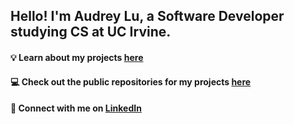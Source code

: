 ## Hello! I'm Audrey Lu, a Software Developer studying CS at UC Irvine.
#### 💡 Learn about my projects [here](https://www.audreyyluu.com/)

#### 💻 Check out the public repositories for my projects [here](https://github.com/stars/audreyyluu/lists/projects)

#### 👋 Connect with me on [LinkedIn](https://www.linkedin.com/in/audreyyluu/)
